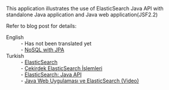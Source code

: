 This application illustrates the use of ElasticSearch Java API with standalone Java application and Java web application(JSF2.2) 

Refer to blog post for details:

<dl>
<dt>English</dt>
<dd>- Has not been translated yet</dd>
<dd>- <a href="http://en.kodcu.com/2013/08/nosql-with-jpa/">NoSQL with JPA</a></dd>
<dt>Turkish</dt>
<dd>- <a href="http://kodcu.com/2013/08/elasticsearch/">ElasticSearch</a></dd>
<dd>- <a href="http://kodcu.com/2013/08/cekirdek-elasticsearch-islemleri/">Çekirdek ElasticSearch İşlemleri</a></dd>
<dd>- <a href="http://kodcu.com/2013/08/elasticsearch-java-api/">ElasticSearch: Java API</a></dd>
<dd>- <a href="http://kodcu.com/2013/08/java-web-uygulamasi-ve-elasticsearch-video/">Java Web Uygulaması ve ElasticSearch (Video)</a></dd>
</dl>